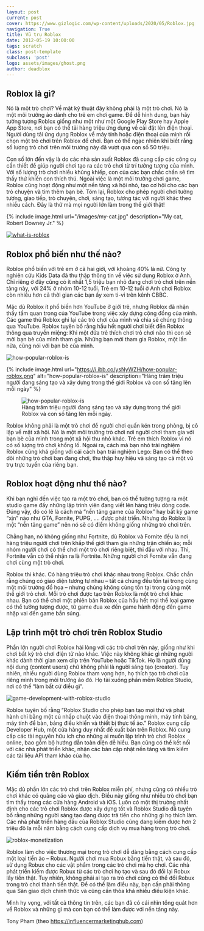 ```yaml
---
layout: post
current: post
cover: https://www.gizlogic.com/wp-content/uploads/2020/05/Roblox.jpg
navigation: True
title: Vũ trụ Roblox
date: 2012-05-19 10:00:00
tags: scratch
class: post-template
subclass: 'post'
logo: assets/images/ghost.png
author: deadblox
---
```


## Roblox là gì?

Nó là một trò chơi? Về mặt kỹ thuật đây không phải là một trò chơi. Nó là một môi trường ảo dành cho trẻ em chơi game. Để dễ hình dung, bạn hãy tưởng tượng Roblox giống như một như một Google Play Store hay Apple App Store, nơi bạn có thể tải hàng triệu ứng dụng về cài đặt lên điện thoại. Người dùng tải ứng dụng Roblox về máy tính hoặc điện thoại của mình rồi chọn một trò chơi trên Roblox để chơi. Bạn có thể ngạc nhiên khi biết rằng số lượng trò chơi trên môi trường này đã vượt qua con số 50 triệu.

Con số lớn đến vậy là do các nhà sản xuất Roblox đã cung cấp các công cụ cần thiết để giúp người chơi tạo ra các trò chơi từ trí tưởng tượng của mình. Với số lượng trò chơi nhiều khủng khiếp, con của các bạn chắc chắn sẽ tìm thấy thứ khiến con thích thú. Ngoài việc là một môi trường chơi game, Roblox cũng hoạt động như một nền tảng xã hội nhỏ, tạo cơ hội cho các bạn trò chuyện và tìm thêm bạn bè. Tóm lại, Roblox cho phép người chơi tưởng tượng, giao tiếp, trò chuyện, chơi, sáng tạo, tương tác với người khác theo nhiều cách. Đây là thứ mà mọi người lớn làm trong thế giới thật!

{% include image.html url="/images/my-cat.jpg" description="My cat, Robert Downey Jr." %}

[![what-is-roblox](https://i.ibb.co/S734tNr/roblox-about-us.png)](https://www.youtube.com/watch?v=zwyGPW7Zp4k "Roblox - About Us")

## Roblox phổ biến như thế nào?

Roblox phổ biến với trẻ em ở cả hai giới, với khoảng 40% là nữ. Công ty nghiên cứu Kids Data đã thu thập thông tin về việc sử dụng Roblox ở Anh. Chỉ riêng ở đây cũng có ít nhất 1,5 triệu bạn nhỏ đang chơi trò chơi trên nền tảng này, với 24% ở nhóm 10-12 tuổi. Trẻ em 10-12 tuổi ở Anh chơi Roblox còn nhiều hơn cả thời gian các bạn ấy xem ti-vi trên kênh CBBC.

Mặc dù Roblox ít phổ biến hơn YouTube ở giới trẻ, nhưng Roblox đã nhận thấy tầm quan trọng của YouTube trong việc xây dựng cộng đồng của mình. Các game thủ Roblox ghi lại các trò chơi của mình và chia sẻ chúng thông qua YouTube. Roblox tuyên bố rằng hầu hết người chơi biết đến Roblox thông qua truyền miệng: Khi một đứa trẻ thích chơi trò chơi nào thì con sẽ mời bạn bè của mình tham gia. Những bạn mới tham gia Roblox, một lần nữa, cũng nói với bạn bè của mình.

![how-popular-roblox-is](https://i.ibb.co/ysNyWZH/how-popular-roblox.png "Hàng trăm triệu người đang sáng tạo và xây dựng trong thế giới Roblox và con số tăng lên mỗi ngày")

{% include image.html url="https://i.ibb.co/ysNyWZH/how-popular-roblox.png" alt="how-popular-roblox-is" description="Hàng trăm triệu người đang sáng tạo và xây dựng trong thế giới Roblox và con số tăng lên mỗi ngày" %}


<figure>
  <img src="https://i.ibb.co/ysNyWZH/how-popular-roblox.png" alt="how-popular-roblox-is"/>
  <figcaption>Hàng trăm triệu người đang sáng tạo và xây dựng trong thế giới Roblox và con số tăng lên mỗi ngày.</figcaption>
</figure>


Roblox không phải là một trò chơi để người chơi quấn kén trong phòng, bị cô lập về mặt xã hội. Nó là một môi trường trò chơi nơi người chơi tham gia với bạn bè của mình trong một xã hội thu nhỏ khác. Trẻ em thích Roblox vì nó có số lượng trò chơi khổng lồ. Ngoài ra, cách mà bạn nhỏ trải nghiệm Roblox cũng khá giống với cái cách bạn trải nghiệm Lego: Bạn có thể theo dõi những trò chơi bạn đang chơi, thu thập huy hiệu và sáng tạo cả một vũ trụ trực tuyến của riêng bạn.

## Roblox hoạt động như thế nào?

Khi bạn nghĩ đến việc tạo ra một trò chơi, bạn có thể tưởng tượng ra một studio game đầy những lập trình viên đang viết lên hàng triệu dòng code. Đúng vậy, đó có lẽ là cách mà “nền tảng game của Roblox” hay bất kỳ game “xịn” nào như GTA, Fornite, PUPG, …. được phát triển. Nhưng do Roblox là một “nền tảng game” nên nó sẽ có điểm không giống những trò chơi trên.

Chẳng hạn, nó không giống như Fortnite, dù Roblox và Fornite đều là nơi hàng triệu người chơi trên khắp thế giới tham gia những trận chiến ảo; mỗi nhóm người chơi có thể chơi một trò chơi riêng biệt, thi đấu với nhau. Thì, Fortnite vẫn có thể nhận ra là Fortnite. Những người chơi Fornite vẫn đang chơi cùng một trò chơi.

Roblox thì khác. Có hàng triệu trò chơi khác nhau trong Roblox. Chắc chắn rằng chúng có giao diện tương tự nhau – tất cả chúng đều tồn tại trong cùng một môi trường đồ họa – nhưng chúng không cùng tồn tại trong cùng một thế giới trò chơi. Mỗi trò chơi được tạo trên Roblox là một trò chơi khác nhau. Bạn có thể chơi một phiên bản Roblox của hầu hết mọi thể loại game có thể tưởng tượng được, từ game đua xe đến game hành động đến game nhập vai đến game bắn súng.

## Lập trình một trò chơi trên Roblox Studio

Phần lớn người chơi Roblox hài lòng với các trò chơi trên này, giống như khi chơi bất kỳ trò chơi điện tử nào khác. Việc này không khác gì những người khác dành thời gian xem clip trên YouTube hoặc TikTok. Họ là người dùng nội dung (content users) chứ không phải là người sáng tạo (creator). Tuy nhiên, nhiều người dùng Roblox tham vọng hơn, họ thích tạo trò chơi của riêng mình trong môi trường ảo đó. Họ tải xuống phần mềm Roblox Studio, nơi có thể “làm bất cứ điều gì”.

![game-development-with-roblox-studio](https://s2.glbimg.com/QZkBF7ri7jrFvScn8tsAimNCb2A=/0x600/s.glbimg.com/po/tt2/f/original/2019/09/13/3.jpg "Roblox Studio là công cụ duy nhất cho phép sáng tạo và xây dựng trong thế giới Roblox")

Roblox tuyên bố rằng “Roblox Studio cho phép bạn tạo mọi thứ và phát hành chỉ bằng một cú nhấp chuột vào điện thoại thông minh, máy tính bảng, máy tính để bàn, bảng điều khiển và thiết bị thực tế ảo.” Roblox cung cấp Developer Hub, một cửa hàng duy nhất để xuất bản trên Roblox. Nó cung cấp các tài nguyên hữu ích cho những ai muốn lập trình trò chơi Roblox online, bao gồm bộ hướng dẫn toàn diện dễ hiểu. Bạn cũng có thể kết nối với các nhà phát triển khác, nhận các bản cập nhật nền tảng và tìm kiếm các tài liệu API tham khảo của họ.

## Kiếm tiền trên Roblox

Mặc dù phần lớn các trò chơi trên Roblox miễn phí, nhưng cũng có nhiều trò chơi khác có quảng cáo và giao dịch. Điều này giống như nhiều trò chơi bạn tìm thấy trong các cửa hàng Android và iOS. Luôn có một thị trường nhất định cho các trò chơi Roblox được xây dựng tốt và Roblox Studio đã tuyên bố rằng những người sáng tạo đang được trả tiền cho những gì họ thích làm. Các nhà phát triển hàng đầu của Roblox Studio cũng đang kiếm được hơn 2 triệu đô la mỗi năm bằng cách cung cấp dịch vụ mua hàng trong trò chơi.

![roblox-monetization](https://education.roblox.com/assets/blt0be5b9a44b4cff30/miningSimulator_gamePasses.png "Game Pass - một cách kiếm Robux")

Roblox làm cho việc thương mại trong trò chơi dễ dàng bằng cách cung cấp một loại tiền ảo – Robux. Người chơi mua Robux bằng tiền thật, và sau đó, sử dụng Robux cho các vật phẩm trong các trò chơi mà họ chơi. Các nhà phát triển kiếm được Robux từ các trò chơi họ tạo và sau đó đổi lại Robux lấy tiền thật.
Tuy nhiên, không phải ai tạo ra trò chơi cũng có thể đổi Robux trong trò chơi thành tiền thật. Để có thể làm điều này, bạn cần phải thông qua Sàn giao dịch chính thức và cũng cần thỏa khá nhiều điều kiện khác.

Mình hy vọng, với tất cả thông tin trên, các bạn đã có cái nhìn tổng quát hơn về Roblox và những gì mà con bạn có thể làm được với nền tảng này.

Tony Pham
(theo https://influencermarketinghub.com)
